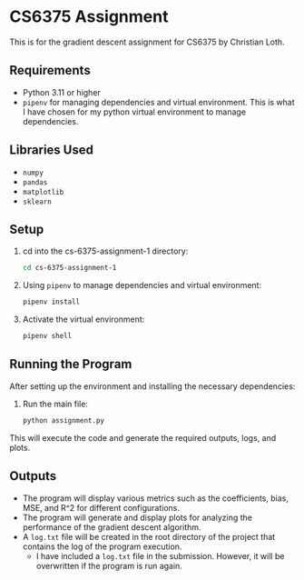 # CS6375 Assignment

This is for the gradient descent assignment for CS6375 by Christian Loth.

## Requirements

- Python 3.11 or higher
- `pipenv` for managing dependencies and virtual environment. This is what I have chosen for my python virtual environment to manage dependencies.

## Libraries Used

- `numpy`
- `pandas`
- `matplotlib`
- `sklearn`

## Setup

1. cd into the cs-6375-assignment-1 directory:
    ```bash
    cd cs-6375-assignment-1
    ```
2. Using `pipenv` to manage dependencies and virtual environment:
    ```bash
    pipenv install
    ```

3. Activate the virtual environment:
    ```bash
    pipenv shell
    ```

## Running the Program

After setting up the environment and installing the necessary dependencies:

1. Run the main file:
    ```bash
    python assignment.py
    ```

This will execute the code and generate the required outputs, logs, and plots.

## Outputs

- The program will display various metrics such as the coefficients, bias, MSE, and R^2 for different configurations.
- The program will generate and display plots for analyzing the performance of the gradient descent algorithm.
- A `log.txt` file will be created in the root directory of the project that contains the log of the program execution.
  - I have included a `log.txt` file in the submission. However, it will be overwritten if the program is run again.